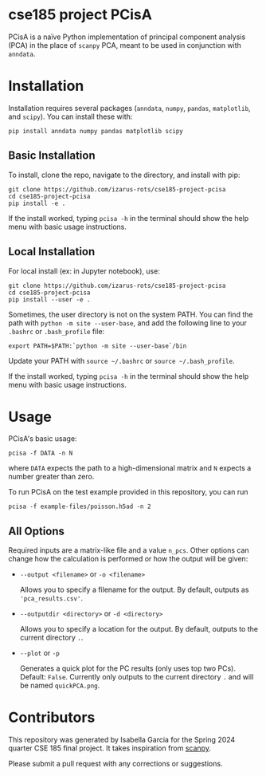 # cse185 project PCisA

PCisA is a naïve Python implementation of principal component analysis (PCA) in the place of `scanpy` PCA, meant to be used in conjunction with `anndata`.

# Installation

Installation requires several packages (`anndata`, `numpy`, `pandas`, `matplotlib`, and `scipy`). You can install these with:

```
pip install anndata numpy pandas matplotlib scipy
```

## Basic Installation
To install, clone the repo, navigate to the directory, and install with pip:

```
git clone https://github.com/izarus-rots/cse185-project-pcisa
cd cse185-project-pcisa
pip install -e .
```

If the install worked, typing `pcisa -h` in the terminal should show the help menu with basic usage instructions.

## Local Installation
For local install (ex: in Jupyter notebook), use:
```
git clone https://github.com/izarus-rots/cse185-project-pcisa
cd cse185-project-pcisa
pip install --user -e .
```

Sometimes, the user directory is not on the system PATH. You can find the path with `python -m site --user-base`, and add the following line to your `.bashrc` or `.bash_profile` file: 

```
export PATH=$PATH:`python -m site --user-base`/bin
``` 

Update your PATH with `source ~/.bashrc` or `source ~/.bash_profile`.

If the install worked, typing `pcisa -h` in the terminal should show the help menu with basic usage instructions.

# Usage

PCisA's basic usage:

```
pcisa -f DATA -n N
```

where `DATA` expects the path to a high-dimensional matrix and `N` expects a number greater than zero.

To run PCisA on the test example provided in this repository, you can run

```
pcisa -f example-files/poisson.h5ad -n 2
```

## All Options

Required inputs are a matrix-like file and a value `n_pcs`. Other options can change how the calculation is performed or how the output will be given:
- `--output <filename>` or `-o <filename>`

    Allows you to specify a filename for the output. By default, outputs as `'pca_results.csv'`.

- `--outputdir <directory>` or `-d <directory>`

    Allows you to specify a location for the output. By default, outputs to the current directory `.`.
- `--plot` or `-p`

    Generates a quick plot for the PC results (only uses top two PCs). Default: `False`. Currently only outputs to the current directory `.` and will be named `quickPCA.png`.

# Contributors

This repository was generated by Isabella Garcia for the Spring 2024 quarter CSE 185 final project. It takes inspiration from [scanpy](https://scanpy.readthedocs.io/en/stable/).

Please submit a pull request with any corrections or suggestions.
